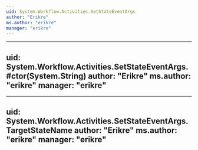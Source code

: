 ```yaml
---
uid: System.Workflow.Activities.SetStateEventArgs
author: "Erikre"
ms.author: "erikre"
manager: "erikre"
---
```


---
uid: System.Workflow.Activities.SetStateEventArgs.#ctor(System.String)
author: "Erikre"
ms.author: "erikre"
manager: "erikre"
---

---
uid: System.Workflow.Activities.SetStateEventArgs.TargetStateName
author: "Erikre"
ms.author: "erikre"
manager: "erikre"
---
